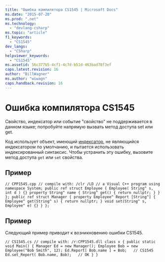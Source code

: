 ```yaml
---
title: "Ошибка компилятора CS1545 | Microsoft Docs"
ms.date: "2015-07-20"
ms.prod: ".net"
ms.technology: 
  - "devlang-csharp"
ms.topic: "article"
f1_keywords: 
  - "CS1545"
dev_langs: 
  - "CSharp"
helpviewer_keywords: 
  - "CS1545"
ms.assetid: 56c377b5-4cf1-4c7d-b51d-463bad78f3ef
caps.latest.revision: 16
author: "BillWagner"
ms.author: "wiwagn"
caps.handback.revision: 16
---
```

# Ошибка компилятора CS1545
Свойство, индексатор или событие "свойство" не поддерживается в данном языке; попробуйте напрямую вызвать метод доступа set или get.  
  
 Код использует объект, имеющий [индексатор](../../csharp/programming-guide/indexers/index.md), не являющийся индексатором по умолчанию, и пытается использовать индексированный синтаксис. Чтобы устранить эту ошибку, вызовите метод доступа `get` или `set` свойства.  
  
## Пример  
  
```  
// CPP1545.cpp // compile with: /clr /LD // a Visual C++ program using namespace System; public ref struct Employee { Employee( String^ s, int d ) {} property String^ name { String^ get() { return nullptr; } } }; public ref struct Manager { property Employee^ Report [String^] { Employee^ get(String^ s) { return nullptr; } void set(String^ s, Employee^ e) {} } };  
```  
  
## Пример  
 Следующий пример приводит к возникновению ошибки CS1545.  
  
```  
// CS1545.cs // compile with: /r:CPP1545.dll class x { public static void Main() { Manager Ed = new Manager(); Employee Bob = new Employee("Bob Smith", 12); Ed.Report[ Bob.name ] = Bob;   // CS1545 Ed.set_Report( Bob.name, Bob);   // OK } }  
```